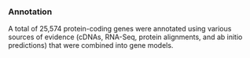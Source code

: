 ### Annotation

A total of 25,574 protein-coding genes were annotated using various
sources of evidence (cDNAs, RNA-Seq, protein alignments, and ab initio
predictions) that were combined into gene models.

